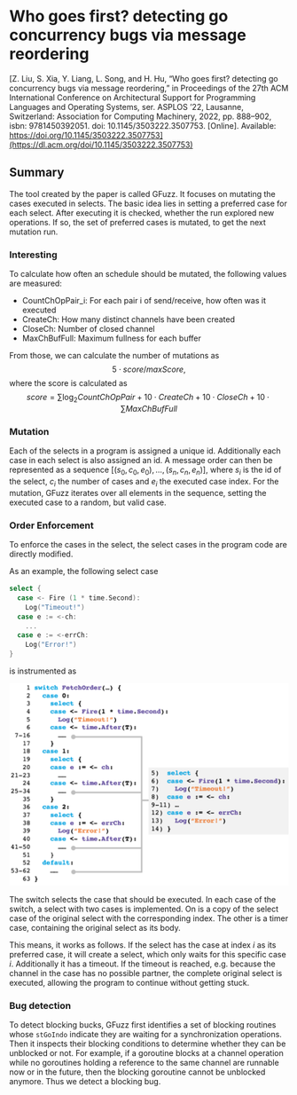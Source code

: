 # Who goes first? detecting go concurrency bugs via message reordering

[Z. Liu, S. Xia, Y. Liang, L. Song, and H. Hu, “Who goes first? detecting go concurrency
bugs via message reordering,” in Proceedings of the 27th ACM International Conference on
Architectural Support for Programming Languages and Operating Systems, ser. ASPLOS
’22, Lausanne, Switzerland: Association for Computing Machinery, 2022, pp. 888–902, isbn:
9781450392051. doi: 10.1145/3503222.3507753. [Online]. Available: https://doi.org/10.1145/3503222.3507753](https://dl.acm.org/doi/10.1145/3503222.3507753)

## Summary

The tool created by the paper is called GFuzz. It focuses on
mutating the cases executed in selects. The basic idea lies in
setting a preferred case for each select. After executing it is checked, whether the run explored new operations. If so, the set of preferred cases is mutated, to get the next mutation run.

### Interesting

To calculate how often an schedule should be mutated, the following values are measured:

- CountChOpPair_i: For each pair i of send/receive, how often was it executed
- CreateCh: How many distinct channels have been created
- CloseCh: Number of closed channel
- MaxChBufFull: Maximum fullness for each buffer

From those, we can calculate the number of mutations as $$5 \cdot score/maxScore,$$ where the score is calculated as $$score = \sum\log_2 CountChOpPair + 10 \cdot CreateCh + 10 \cdot CloseCh + 10 \cdot \sum MaxChBufFull$$

### Mutation
Each of the selects in a program is assigned a unique id. Additionally each case in each select is also assigned an id.
A message order can then be represented as a sequence $[(s_0, c_0, e_0),...,(s_n, c_n, e_n)]$, where $s_i$ is the id of the select, $c_i$ the number of cases and $e_i$ the executed case index. For the mutation, GFuzz iterates over all elements in the sequence, setting the executed case to a random, but valid case.

### Order Enforcement
To enforce the cases in the select, the select cases in the program
code are directly modified.

As an example, the following select case

```go
select {
  case <- Fire (1 * time.Second):
    Log("Timeout!")
  case e := <-ch:
    ...
  case e := <-errCh:
    Log("Error!")
}
```

is instrumented as

<center><img src="../../../img/relatedWorkGFuzzOrderEnforcement.png" alt="Greybox Fuzzing" width="800px" height=auto></center>

The switch selects the case that should be executed. In each case of the switch, a select with two cases is implemented. On is a copy of the select case of the original select with the corresponding index.
The other is a timer case, containing the original select as its body.

This means, it works as follows. If the select has the case at index $i$ as its preferred case, it will create a select, which only waits for this specific case $i$. Additionally it has a timeout. If the timeout is reached, e.g. because the channel in the case has no possible partner, the complete original select is executed, allowing the program to continue without getting stuck.

### Bug detection
To detect blocking bucks, GFuzz first identifies a set of blocking routines whose `stGoIndo` indicate they are waiting for a synchronization operations. Then it inspects their blocking conditions to determine whether
they can be unblocked or not. For example, if a goroutine blocks
at a channel operation while no goroutines holding a reference
to the same channel are runnable now or in the future, then the
blocking goroutine cannot be unblocked anymore. Thus we detect
a blocking bug.
